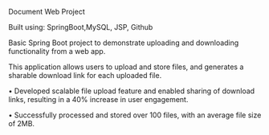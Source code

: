 Document Web Project

Built using: SpringBoot,MySQL, JSP, Github

Basic Spring Boot project to demonstrate uploading and downloading functionality from a web app.

This application allows users to upload and store files, and generates a sharable download link for each uploaded file.

• Developed scalable file upload feature and enabled sharing of download links, resulting in a 40% increase in user engagement.

• Successfully processed and stored over 100 files, with an average file size of 2MB.
